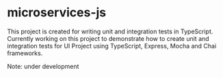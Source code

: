 # microservices-js
This project is created for writing unit and integration tests in TypeScript. Currently working on this project to 
demonstrate how to create unit and integration tests for UI Project using TypeScript, Express, Mocha and Chai frameworks.

Note: under development
